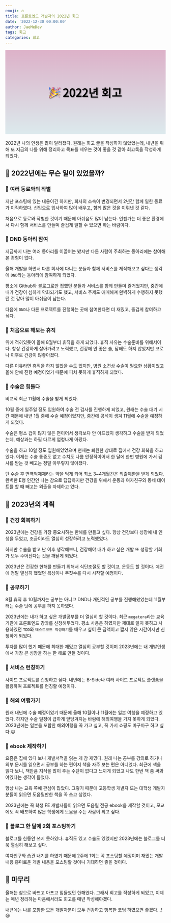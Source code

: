 ```yaml
---
emoji: 🔥
title: 프론트엔드 개발자의 2022년 회고
date: '2022-12-30 00:00:00'
author: JaeMeDev
tags: 회고
categories: 회고
---
```


![thumbnail](img/thumbnail.png)

2022년 나의 인생은 많이 달라졌다. 원래는 회고 글을 작성하지 않았었는데, 내년을 위해 또 지금의 나를 위해 정리하고 목표를 세우는 것이 좋을 것 같아
회고록을 작성하게 되었다.

## 🧩 2022년에는 무슨 일이 있었을까?

### 🎯 여러 동료와의 작별

지난 포스팅에 있는 내용이긴 하지만, 회사의 소속이 변경되면서 2년간 함께 일한 동료가 이직하였다.
신입으로 입사하여 많이 배우고, 함께 많은 것을 이뤄낸 것 같다.

처음으로 동료와 작별한 것이기 때문에 아쉬움도 많이 남는다. 언젠가는 더 좋은 환경에서 다시 함께 서비스를 만들며 즐겁게 일할 수 있으면 하는 바람이다.

### 🎯 DND 동아리 참여

지금까지 나는 여러 동아리를 이끌어는 봤지만 다른 사람이 주최하는 동아리에는 참여해본 경험이 없다. 

올해 개발을 하면서 다른 회사에 다니는 분들과 함께 서비스를 제작해보고 싶다는 생각에 `DND`라는 동아리에 참여하게 되었다.

평소에 Github와 블로그로만 접했던 분들과 서비스를 함께 만들며 즐거웠지만, 중간에 내가 건강이 심하게 악화되기도 했고, 서비스 주제도 애매해져 
완벽하게 수행하지 못했던 것 같아 많이 아쉬움이 남는다.

다음에 `DND`나 다른 프로젝트를 진행하는 곳에 참여한다면 더 재밌고, 즐겁게 참여하고 싶다.

### 🎯 처음으로 해보는 휴직

위에 적혀있듯이 올해 8월부터 휴직을 하게 되었다. 휴직 사유는 수술준비를 위해서이다.
항상 건강하게 살아가려고 노력했고, 건강에 안 좋은 술, 담배도 하지 않았지만 코로나 이후로 건강이 않좋아졌다.

다른 이유라면 휴직을 하지 않았을 수도 있지만, 병원 소견상 수술이 필요한 상황이었고 올해 안에 진행 예정이었기
때문에 피치 못하게 휴직하게 되었다.

### 🎯 수술은 힘들다

비교적 최근 11월에 수술을 받게 되었다. 

10월 중에 일주일 정도 입원하여 수술 전 검사를 진행하게 되었고, 원래는 수술 대기 시간 때문에 내년 1월 중에 수술 예정이었지만,
중간에 공석이 생겨 11월에 수술을 예정하게 되었다.

수술은 평소 겁이 많지 않은 편이어서 생각보다 안 아프겠지 생각하고 수술을 받게 되었는데, 예상과는 하필 다르게 엄청나게 아팠다.

수술을 하고 10일 정도 입원해있었으며 현재는 퇴원한 상태로 집에서 건강 회복을 하고 있다. 이제는 수술 통증도 없고 수치도 나름 안정적이어서
한 달에 한번 병원에 가서 검사를 받는 것 빼고는 정말 아무렇지 않아졌다.

단 수술 후 면역억제제라는 약을 먹게 되어 최소 3~4개월간은 외출제한을 받게 되었다. 완벽한 E형 인간인 나는 참으로 답답하지만
건강을 위해서 운동과 여자친구와 동네 데이트를 할 때 빼고는 외출을 자제하고 있다. 

## 🧩 2023년의 계획

### 🎯 건강 회복하기

2023년에는 건강을 가장 중요시하는 한해를 만들고 싶다. 항상 건강보다 성장에 내 인생을 두었고, 조금이라도 열심히 성장하려고 노력했었다.

하지만 수술을 받고 난 이후 생각해보니, 건강해야 내가 하고 싶은 개발 또 성장할 기회가 모두 주어진다는 것을 깨닫게 되었다.

2023년은 건강한 한해를 만들기 위해서 식단조절도 할 것이고, 운동도 할 것이다. 예전에 정말 열심히 했었던 복싱이나 주짓수를 다시 시작할 예정이다.

### 🎯 공부하기

8월 휴직 후 10월까지는 공부는 아니고 DND나 개인적인 공부를 진행해왔었는데 11월부터는 수술 탓에 공부를 하지 못하였다. 

2023년에는 내가 하고 싶은 개발공부를 더 열심히 할 것이다. 최근 `megatera`라는 교육기관에 프론트엔드 강좌를 신청해두었다. 평소
사용은 하였지만 제대로 알지 못하고 사용하였던 `TDD`와 `테스트코드 작성하기`를 배우고 싶어 큰 금액이고 짧지 않은 시간이지만 신청하게 되었다.

투자를 많이 했기 때문에 최대한 재밌고 열심히 공부할 것이며 2023년에는 내 개발인생에서 가장 큰 성장을 하는 한 해로 만들 것이다.

### 🎯 서비스 런칭하기

사이드 프로젝트를 런칭하고 싶다. 내년에는 B-Side나 여러 사이드 프로젝트 플랫폼을 활용하여 프로젝트를 런칭할 예정이다.


### 🎯 해외 여행가기

원래 내년에 수술 예정이었기 때문에 올해 10월이나 11월에는 일본 여행을 예정하고 있었다. 하지만 수술 일정이 급하게 앞당겨지는 바람에
해외여행을 가지 못하게 되었다. 2023년에는 일본을 포함한 해외여행을 꼭 가고 싶고, 꼭 가서 쇼핑도 마구마구 하고 싶다.😋

### 🎯 ebook 제작하기

요즘은 집에 있다 보니 개발서적을 읽는 게 참 재밌다. 원래 나는 공부를 강의로 하거나 외부 문서를 읽으면서 공부를 하는 편이지 책을 자주 보는 편은
아니었다. 최근에 책을 읽다 보니, 책만큼 지식을 많이 주는 수단이 없다고 느끼게 되었고 나도 한번 책 좀 써봐야겠다는 생각이 들었다.

항상 나는 교육 쪽에 관심이 많았다. 그렇기 때문에 고등학생 개발자 또는 대학생 개발자분들이 읽으면 도움될만한 책을 꼭 쓰고 싶었다.

2023년에는 꼭 학생 FE 개발자들이 읽으면 도움될 전공 ebook을 제작할 것이고, 모교에도 꼭 배포하여 많은 학생에게 도움을 주는 사람이 되고 싶다.

### 🎯 블로그 한 달에 2회 포스팅하기

블로그를 한동안 쓰지 못하였다. 휴직도 있고 수술도 있었지만 2023년에는 블로그를 더욱 열심히 해보고 싶다.

여자친구와 습관 내기를 하였기 때문에 2주에 1회는 꼭 포스팅할 예정이며 재밌는 개발 내용 흥미로운 개발 내용을 포스팅할 것이니 기대하면 좋을 것이다.

## 🧩 마무리

올해는 참으로 바쁘고 아프고 힘들었던 한해였다. 그래서 회고를 작성하게 되었고, 이제는 매년 정리하는 마음에서라도 회고를 매년 작성해야겠다.

내년에는 나를 포함한 모든 개발자분이 모두 건강하고 행복한 코딩 하였으면 좋겠다...!😆

<br/>

